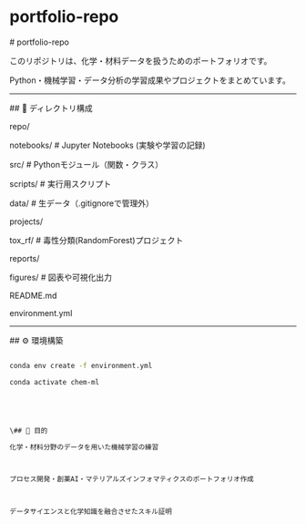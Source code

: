 # portfolio-repo

\# portfolio-repo



このリポジトリは、化学・材料データを扱うためのポートフォリオです。  

Python・機械学習・データ分析の学習成果やプロジェクトをまとめています。



---



\## 📂 ディレクトリ構成



repo/

notebooks/ # Jupyter Notebooks (実験や学習の記録)

src/ # Pythonモジュール（関数・クラス）

scripts/ # 実行用スクリプト

data/ # 生データ（.gitignoreで管理外）

projects/

tox\_rf/ # 毒性分類(RandomForest)プロジェクト

reports/

figures/ # 図表や可視化出力

README.md

environment.yml

---



\## ⚙️ 環境構築



```bash

conda env create -f environment.yml

conda activate chem-ml





\## 🎯 目的

化学・材料分野のデータを用いた機械学習の練習



プロセス開発・創薬AI・マテリアルズインフォマティクスのポートフォリオ作成



データサイエンスと化学知識を融合させたスキル証明



